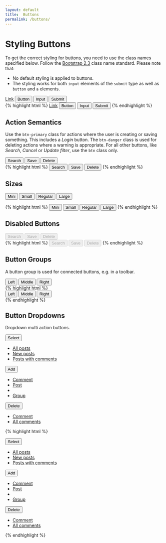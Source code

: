 ```yaml
---
layout: default
title:  Buttons
permalink: /buttons/
---
```


# Styling Buttons
To get the correct styling for buttons, you need to use the class names specified below. Follow the [Bootstrap 2.3](http://getbootstrap.com/) class name standard. Please note that:

* No default styling is applied to buttons.
* The styling works for both `input` elements of the `submit` type as well as `button` and `a` elements.

<div class="example">
  <a class="btn" href="#">Link</a>
  <button class="btn" type="submit">Button</button>
  <input class="btn" type="button" value="Input"/>
  <input class="btn" type="submit" value="Submit"/>
</div>
{% highlight html %}
<a class="btn" href="#">Link</a>
<button class="btn" type="submit">Button</button>
<input class="btn" type="button" value="Input"/>
<input class="btn" type="submit" value="Submit"/>
{% endhighlight %}


## Action Semantics
Use the `btn-primary` class for actions where the user is creating or saving something. This includes a *Login* button. The `btn-danger` class is used for deleting actions where a warning is appropriate. For all other buttons, like *Search*, *Cancel* or *Update filter*, use the `btn` class only.

<div class="example">
  <button class="btn">Search</button>
  <button class="btn btn-primary">Save</button>
  <button class="btn btn-danger">Delete</button>
</div>
{% highlight html %}
<button class="btn">Search</button>
<button class="btn btn-primary">Save</button>
<button class="btn btn-danger">Delete</button>
{% endhighlight %}

## Sizes
<div class="example">
  <button class="btn btn-mini">Mini</button>
  <button class="btn btn-small">Small</button>
  <button class="btn">Regular</button>
  <button class="btn btn-large">Large</button>
</div>

{% highlight html %}
<button class="btn btn-mini">Mini</button>
<button class="btn btn-small">Small</button>
<button class="btn">Regular</button>
<button class="btn btn-large">Large</button>
{% endhighlight %}

## Disabled Buttons

<div class="example">
  <button class="btn disabled" disabled="disabled">Search</button>
  <button class="btn btn-primary disabled" disabled="disabled">Save</button>
  <button class="btn btn-danger disabled" disabled="disabled">Delete</button>
</div>
{% highlight html %}
<button class="btn disabled" disabled="disabled">Search</button>
<button class="btn btn-primary disabled" disabled="disabled">Save</button>
<button class="btn btn-danger disabled" disabled="disabled">Delete</button>
{% endhighlight %}

## Button Groups
A button group is used for connected buttons, e.g. in a toolbar.

<div class="example">
  <div class="btn-group">
    <button class="btn">Left</button>
    <button class="btn">Middle</button>
    <button class="btn">Right</button>
  </div>
</div>
{% highlight html %}
<div class="btn-group">
  <button class="btn">Left</button>
  <button class="btn">Middle</button>
  <button class="btn">Right</button>
</div>
{% endhighlight %}


## Button Dropdowns

Dropdown multi action buttons.

<div class="example">
  <div class="btn-toolbar">
    <div class="btn-group">
      <button class="btn dropdown-toggle" data-toggle="dropdown">Select <span class="icon-caret-down"></span></button>
      <ul class="dropdown-menu">
        <li><a href="#">All posts</a></li>
        <li><a href="#">New posts</a></li>
        <li><a href="#">Posts with comments</a></li>
      </ul>
    </div>
    <div class="btn-group">
      <button class="btn btn-primary dropdown-toggle" data-toggle="dropdown">Add <span class="icon-caret-down"></span></button>
      <ul class="dropdown-menu">
        <li><a href="#">Comment</a></li>
        <li><a href="#">Post</a></li>
        <li class="divider"></li>
        <li><a href="#">Group</a></li>
      </ul>
    </div>
    <div class="btn-group">
      <button class="btn btn-danger dropdown-toggle" data-toggle="dropdown">Delete <span class="icon-caret-down"></span></button>
      <ul class="dropdown-menu">
        <li><a href="#">Comment</a></li>
        <li><a href="#">All comments</a></li>
      </ul>
    </div>
  </div>
</div>

{% highlight html %}
<div class="example">
  <div class="btn-toolbar">
    <div class="btn-group">
      <button class="btn dropdown-toggle" data-toggle="dropdown">Select <span class="icon-caret-down"></span></button>
      <ul class="dropdown-menu">
        <li><a href="#">All posts</a></li>
        <li><a href="#">New posts</a></li>
        <li><a href="#">Posts with comments</a></li>
      </ul>
    </div>
    <div class="btn-group">
      <button class="btn btn-primary dropdown-toggle" data-toggle="dropdown">Add <span class="icon-caret-down"></span></button>
      <ul class="dropdown-menu">
        <li><a href="#">Comment</a></li>
        <li><a href="#">Post</a></li>
        <li class="divider"></li>
        <li><a href="#">Group</a></li>
      </ul>
    </div>
    <div class="btn-group">
      <button class="btn btn-danger dropdown-toggle" data-toggle="dropdown">Delete <span class="icon-caret-down"></span></button>
      <ul class="dropdown-menu">
        <li><a href="#">Comment</a></li>
        <li><a href="#">All comments</a></li>
      </ul>
    </div>
  </div>
</div>
{% endhighlight %}
